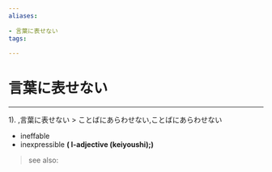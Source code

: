 ```yaml
---
aliases:
    
- 言葉に表せない
tags:
    
---
```


# 言葉に表せない
---
1).
,言葉に表せない > ことばにあらわせない,ことばにあらわせない

- ineffable
- inexpressible
**( I-adjective (keiyoushi);)**
> see also: 
            